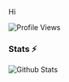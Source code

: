 Hi

![Profile Views](![](https://komarev.com/ghpvc/?username=MrHonekawa&color=green))


### Stats ⚡️

![Github Stats](https://github-readme-stats.vercel.app/api?username=MrHonekawa&show_icons=true&title_color=333&icon_color=333&include_all_commits=true&theme=onedark&cache_seconds=86400)
